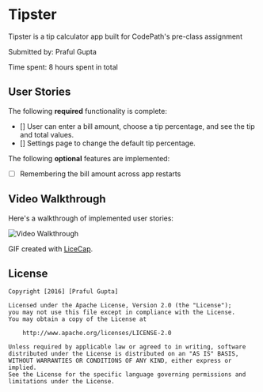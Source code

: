 # Tipster

Tipster is a tip calculator app built for CodePath's pre-class assignment

Submitted by: Praful Gupta

Time spent: 8 hours spent in total

## User Stories

The following **required** functionality is complete:

* [] User can enter a bill amount, choose a tip percentage, and see the tip and total values.
* [] Settings page to change the default tip percentage.

The following **optional** features are implemented:
* [ ] Remembering the bill amount across app restarts

## Video Walkthrough 

Here's a walkthrough of implemented user stories:

![Video Walkthrough](http://i.imgur.com/zhNd0jQ.gif)

GIF created with [LiceCap](http://www.cockos.com/licecap/).


## License

    Copyright [2016] [Praful Gupta]

    Licensed under the Apache License, Version 2.0 (the "License");
    you may not use this file except in compliance with the License.
    You may obtain a copy of the License at

        http://www.apache.org/licenses/LICENSE-2.0

    Unless required by applicable law or agreed to in writing, software
    distributed under the License is distributed on an "AS IS" BASIS,
    WITHOUT WARRANTIES OR CONDITIONS OF ANY KIND, either express or implied.
    See the License for the specific language governing permissions and
    limitations under the License.
